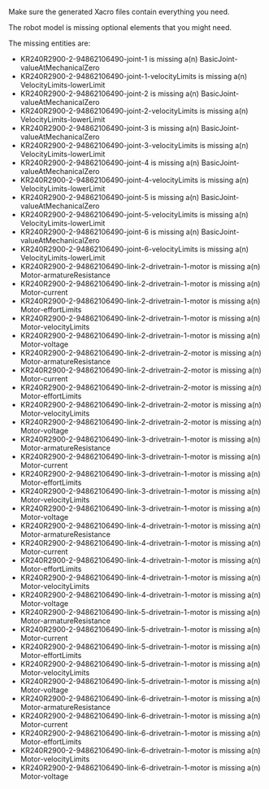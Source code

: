 Make sure the generated Xacro files contain everything you need.

The robot model is missing optional elements that you might need.

The missing entities are:
* KR240R2900-2-94862106490-joint-1 is missing a(n) BasicJoint-valueAtMechanicalZero
* KR240R2900-2-94862106490-joint-1-velocityLimits is missing a(n) VelocityLimits-lowerLimit
* KR240R2900-2-94862106490-joint-2 is missing a(n) BasicJoint-valueAtMechanicalZero
* KR240R2900-2-94862106490-joint-2-velocityLimits is missing a(n) VelocityLimits-lowerLimit
* KR240R2900-2-94862106490-joint-3 is missing a(n) BasicJoint-valueAtMechanicalZero
* KR240R2900-2-94862106490-joint-3-velocityLimits is missing a(n) VelocityLimits-lowerLimit
* KR240R2900-2-94862106490-joint-4 is missing a(n) BasicJoint-valueAtMechanicalZero
* KR240R2900-2-94862106490-joint-4-velocityLimits is missing a(n) VelocityLimits-lowerLimit
* KR240R2900-2-94862106490-joint-5 is missing a(n) BasicJoint-valueAtMechanicalZero
* KR240R2900-2-94862106490-joint-5-velocityLimits is missing a(n) VelocityLimits-lowerLimit
* KR240R2900-2-94862106490-joint-6 is missing a(n) BasicJoint-valueAtMechanicalZero
* KR240R2900-2-94862106490-joint-6-velocityLimits is missing a(n) VelocityLimits-lowerLimit
* KR240R2900-2-94862106490-link-2-drivetrain-1-motor is missing a(n) Motor-armatureResistance
* KR240R2900-2-94862106490-link-2-drivetrain-1-motor is missing a(n) Motor-current
* KR240R2900-2-94862106490-link-2-drivetrain-1-motor is missing a(n) Motor-effortLimits
* KR240R2900-2-94862106490-link-2-drivetrain-1-motor is missing a(n) Motor-velocityLimits
* KR240R2900-2-94862106490-link-2-drivetrain-1-motor is missing a(n) Motor-voltage
* KR240R2900-2-94862106490-link-2-drivetrain-2-motor is missing a(n) Motor-armatureResistance
* KR240R2900-2-94862106490-link-2-drivetrain-2-motor is missing a(n) Motor-current
* KR240R2900-2-94862106490-link-2-drivetrain-2-motor is missing a(n) Motor-effortLimits
* KR240R2900-2-94862106490-link-2-drivetrain-2-motor is missing a(n) Motor-velocityLimits
* KR240R2900-2-94862106490-link-2-drivetrain-2-motor is missing a(n) Motor-voltage
* KR240R2900-2-94862106490-link-3-drivetrain-1-motor is missing a(n) Motor-armatureResistance
* KR240R2900-2-94862106490-link-3-drivetrain-1-motor is missing a(n) Motor-current
* KR240R2900-2-94862106490-link-3-drivetrain-1-motor is missing a(n) Motor-effortLimits
* KR240R2900-2-94862106490-link-3-drivetrain-1-motor is missing a(n) Motor-velocityLimits
* KR240R2900-2-94862106490-link-3-drivetrain-1-motor is missing a(n) Motor-voltage
* KR240R2900-2-94862106490-link-4-drivetrain-1-motor is missing a(n) Motor-armatureResistance
* KR240R2900-2-94862106490-link-4-drivetrain-1-motor is missing a(n) Motor-current
* KR240R2900-2-94862106490-link-4-drivetrain-1-motor is missing a(n) Motor-effortLimits
* KR240R2900-2-94862106490-link-4-drivetrain-1-motor is missing a(n) Motor-velocityLimits
* KR240R2900-2-94862106490-link-4-drivetrain-1-motor is missing a(n) Motor-voltage
* KR240R2900-2-94862106490-link-5-drivetrain-1-motor is missing a(n) Motor-armatureResistance
* KR240R2900-2-94862106490-link-5-drivetrain-1-motor is missing a(n) Motor-current
* KR240R2900-2-94862106490-link-5-drivetrain-1-motor is missing a(n) Motor-effortLimits
* KR240R2900-2-94862106490-link-5-drivetrain-1-motor is missing a(n) Motor-velocityLimits
* KR240R2900-2-94862106490-link-5-drivetrain-1-motor is missing a(n) Motor-voltage
* KR240R2900-2-94862106490-link-6-drivetrain-1-motor is missing a(n) Motor-armatureResistance
* KR240R2900-2-94862106490-link-6-drivetrain-1-motor is missing a(n) Motor-current
* KR240R2900-2-94862106490-link-6-drivetrain-1-motor is missing a(n) Motor-effortLimits
* KR240R2900-2-94862106490-link-6-drivetrain-1-motor is missing a(n) Motor-velocityLimits
* KR240R2900-2-94862106490-link-6-drivetrain-1-motor is missing a(n) Motor-voltage

